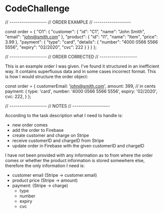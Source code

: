 # CodeChallenge

// -------------------
// ORDER EXAMPLE
// -------------------

const order = {
 	"O1": {
 		"customer": {
 			"id": "C1",
 			"name": "John Smith",
 			"email": "john@smith.com"
 		},
 		"product": {
 			"id": "I1",
 			"name": "Item",
 			"price": 3.99
 		},
 		"payment": {
 			"type": "card",
			"details": {
				"number": "4000 0566 5566 5556",
 				"expiry": "02/2020",
 				"cvc": 222
			}
 		}
	}
};

// -------------------
// ORDER CORRECTED
// -------------------

This is an example order I was given. I've found it structured in an inefficient way. It contains superfluous data and in some cases incorrect format.
This is how I would structure the order object:

const order = {
	customerEmail: 'john@smith.com',
	amount: 399, // in cents
	payment: {
		type: 'card',
		number: '4000 0566 5566 5556',
		expiry: '02/2020',
		cvc: 222,
	}
};

// -------------------
// NOTES
// -------------------

According to the task description what I need to handle is:
- new order comes
- add the order to Firebase
- create customer and charge on Stripe
- receive customerID and chargeID from Stripe
- update order in Firebase with the given customerID and chargeID

I have not been provided with any information as to from where the order comes or whether the product information is stored somewhere else,
therefore the only information I need is:

- customer email (Stripe -> customer.email)
- product price (Stripe -> amount)
- payment: (Stripe -> charge)
	- type
	- number
	- expiry
	- cvc